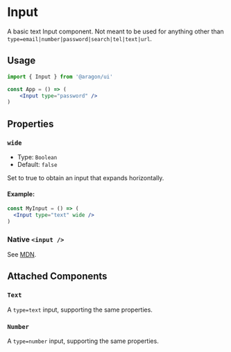# Input

A basic text Input component. Not meant to be used for anything other than
`type=email|number|password|search|tel|text|url`.

## Usage

```jsx
import { Input } from '@aragon/ui'

const App = () => (
    <Input type="password" />
)
```

## Properties

### `wide`

- Type: `Boolean`
- Default: `false`

Set to true to obtain an input that expands horizontally.

#### Example:

```jsx
const MyInput = () => (
  <Input type="text" wide />
)
```

### Native `<input />`

See [MDN](https://developer.mozilla.org/en-US/docs/Web/HTML/Element/input).

## Attached Components

### `Text`

A `type=text` input, supporting the same properties.

### `Number`

A `type=number` input, supporting the same properties.
